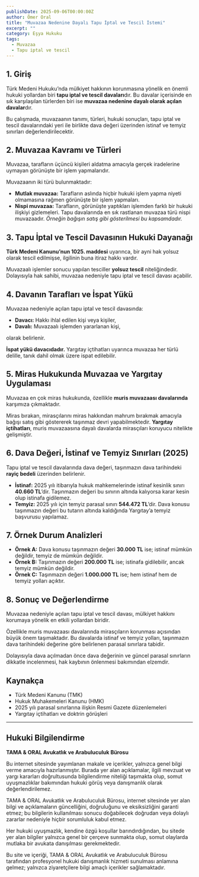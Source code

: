 ```yaml
---
publishDate: 2025-09-06T00:00:00Z
author: Ömer Oral
title: "Muvazaa Nedenine Dayalı Tapu İptal ve Tescil İstemi"
excerpt: ""
category: Eşya Hukuku
tags:
  - Muvazaa
  - Tapu iptal ve tescil
---
```


## 1. Giriş
Türk Medeni Hukuku’nda mülkiyet hakkının korunmasına yönelik en önemli hukuki yollardan biri **tapu iptal ve tescil davaları**dır. Bu davalar içerisinde en sık karşılaşılan türlerden biri ise **muvazaa nedenine dayalı olarak açılan davalar**dır.  

Bu çalışmada, muvazaanın tanımı, türleri, hukuki sonuçları, tapu iptal ve tescil davalarındaki yeri ile birlikte dava değeri üzerinden istinaf ve temyiz sınırları değerlendirilecektir.

## 2. Muvazaa Kavramı ve Türleri
Muvazaa, tarafların üçüncü kişileri aldatma amacıyla gerçek iradelerine uymayan görünüşte bir işlem yapmalarıdır.  

Muvazaanın iki türü bulunmaktadır:
- **Mutlak muvazaa:** Tarafların aslında hiçbir hukuki işlem yapma niyeti olmamasına rağmen görünüşte bir işlem yapmaları.  
- **Nispi muvazaa:** Tarafların, görünüşte yaptıkları işlemden farklı bir hukuki ilişkiyi gizlemeleri. Tapu davalarında en sık rastlanan muvazaa türü nispi muvazaadır. *Örneğin bağışın satış gibi gösterilmesi bu kapsamdadır.*

## 3. Tapu İptal ve Tescil Davasının Hukuki Dayanağı
**Türk Medeni Kanunu’nun 1025. maddesi** uyarınca, bir ayni hak yolsuz olarak tescil edilmişse, ilgilinin buna itiraz hakkı vardır.  

Muvazaalı işlemler sonucu yapılan tesciller **yolsuz tescil** niteliğindedir. Dolayısıyla hak sahibi, muvazaa nedeniyle tapu iptal ve tescil davası açabilir.

## 4. Davanın Tarafları ve İspat Yükü
Muvazaa nedeniyle açılan tapu iptal ve tescil davasında:  
- **Davacı:** Hakkı ihlal edilen kişi veya kişiler,  
- **Davalı:** Muvazaalı işlemden yararlanan kişi,  

olarak belirlenir.  

**İspat yükü davacıdadır.** Yargıtay içtihatları uyarınca muvazaa her türlü delille, tanık dahil olmak üzere ispat edilebilir.

## 5. Miras Hukukunda Muvazaa ve Yargıtay Uygulaması
Muvazaa en çok miras hukukunda, özellikle **muris muvazaası davalarında** karşımıza çıkmaktadır.  

Miras bırakan, mirasçılarını miras hakkından mahrum bırakmak amacıyla bağışı satış gibi göstererek taşınmaz devri yapabilmektedir. **Yargıtay içtihatları**, muris muvazaasına dayalı davalarda mirasçıları koruyucu nitelikte gelişmiştir.

## 6. Dava Değeri, İstinaf ve Temyiz Sınırları (2025)
Tapu iptal ve tescil davalarında dava değeri, taşınmazın dava tarihindeki **rayiç bedeli** üzerinden belirlenir.

- **İstinaf:** 2025 yılı itibarıyla hukuk mahkemelerinde istinaf kesinlik sınırı **40.660 TL**’dir. Taşınmazın değeri bu sınırın altında kalıyorsa karar kesin olup istinafa gidilemez.  
- **Temyiz:** 2025 yılı için temyiz parasal sınırı **544.472 TL**’dir. Dava konusu taşınmazın değeri bu tutarın altında kaldığında Yargıtay’a temyiz başvurusu yapılamaz.  

## 7. Örnek Durum Analizleri
- **Örnek A:** Dava konusu taşınmazın değeri **30.000 TL** ise; istinaf mümkün değildir, temyiz de mümkün değildir.  
- **Örnek B:** Taşınmazın değeri **200.000 TL** ise; istinafa gidilebilir, ancak temyiz mümkün değildir.  
- **Örnek C:** Taşınmazın değeri **1.000.000 TL** ise; hem istinaf hem de temyiz yolları açıktır.  

## 8. Sonuç ve Değerlendirme
Muvazaa nedeniyle açılan tapu iptal ve tescil davası, mülkiyet hakkını korumaya yönelik en etkili yollardan biridir.  

Özellikle muris muvazaası davalarında mirasçıların korunması açısından büyük önem taşımaktadır. Bu davalarda istinaf ve temyiz yolları, taşınmazın dava tarihindeki değerine göre belirlenen parasal sınırlara tabidir.  

Dolayısıyla dava açılmadan önce dava değerinin ve güncel parasal sınırların dikkatle incelenmesi, hak kaybının önlenmesi bakımından elzemdir.

## Kaynakça
- Türk Medeni Kanunu (TMK)  
- Hukuk Muhakemeleri Kanunu (HMK)  
- 2025 yılı parasal sınırlarına ilişkin Resmi Gazete düzenlemeleri  
- Yargıtay içtihatları ve doktrin görüşleri  

---

## Hukuki Bilgilendirme

**TAMA & ORAL Avukatlık ve Arabuluculuk Bürosu**  

Bu internet sitesinde yayımlanan makale ve içerikler, yalnızca genel bilgi verme amacıyla hazırlanmıştır. Burada yer alan açıklamalar, ilgili mevzuat ve yargı kararları doğrultusunda bilgilendirme niteliği taşımakta olup, somut uyuşmazlıklar bakımından hukuki görüş veya danışmanlık olarak değerlendirilemez.  

TAMA & ORAL Avukatlık ve Arabuluculuk Bürosu, internet sitesinde yer alan bilgi ve açıklamaların güncelliğini, doğruluğunu ve eksiksizliğini garanti etmez; bu bilgilerin kullanılması sonucu doğabilecek doğrudan veya dolaylı zararlar nedeniyle hiçbir sorumluluk kabul etmez.  

Her hukuki uyuşmazlık, kendine özgü koşullar barındırdığından, bu sitede yer alan bilgiler yalnızca genel bir çerçeve sunmakta olup, somut olaylarda mutlaka bir avukata danışılması gerekmektedir.  

Bu site ve içeriği, TAMA & ORAL Avukatlık ve Arabuluculuk Bürosu tarafından profesyonel hukuki danışmanlık hizmeti sunulması anlamına gelmez; yalnızca ziyaretçilere bilgi amaçlı içerikler sağlamaktadır.  
